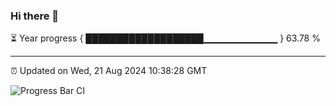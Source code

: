 ### Hi there 👋

⏳ Year progress { ███████████████████▁▁▁▁▁▁▁▁▁▁▁ } 63.78 %

---

⏰ Updated on Wed, 21 Aug 2024 10:38:28 GMT

![Progress Bar CI](https://github.com/IshwaranRudhara/GIT-ACTION/workflows/Progress%20Bar%20CI/badge.svg)
